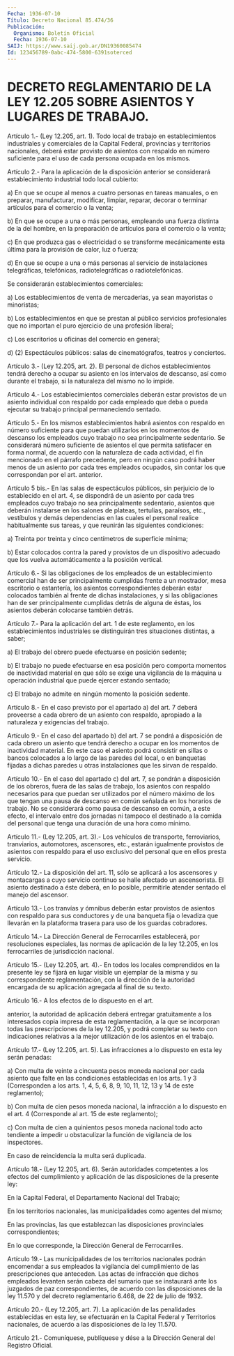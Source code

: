 ```yaml
---
Fecha: 1936-07-10
Título: Decreto Nacional 85.474/36
Publicación:
  Organismo: Boletín Oficial
  Fecha: 1936-07-10
SAIJ: https://www.saij.gob.ar/DN19360085474
Id: 123456789-0abc-474-5800-6391soterced
---
```

# DECRETO REGLAMENTARIO DE LA LEY 12.205 SOBRE ASIENTOS Y LUGARES DE TRABAJO.

<a id="1"></a>
Artículo  1.-  (Ley  12.205, art. 1). Todo local de trabajo en establecimientos industriales  y comerciales de la Capital Federal, provincias  y  territorios nacionales,  deberá  estar  provisto  de asientos con respaldo  en  número  suficiente  para  el uso de cada persona ocupada en los mismos.

<a id="2"></a>
Artículo  2.- Para la aplicación de la disposición anterior se considerará establecimiento  industrial  todo  local cubierto:

a) En que se ocupe al menos a cuatro personas en  tareas  manuales, o  en  preparar, manufacturar, modificar, limpiar, reparar, decorar o terminar artículos para el comercio o la venta;

b) En que  se  ocupe  a  una  o  más personas, empleando una fuerza distinta de la del hombre, en la preparación  de  artículos para el comercio o la venta;

c) En que produzca gas o electricidad o se transforme mecánicamente  esta  última  para  la  provisión  de calor,  luz  o fuerza;

d) En que se ocupe a una o más personas al servicio de instalaciones   telegráficas,  telefónicas,  radiotelegráficas    o radiotelefónicas.

Se considerarán establecimientos comerciales:

a)  Los  establecimientos    de   venta  de  mercaderías,  ya  sean mayoristas o minoristas;

b)  Los establecimientos en que se  prestan  al  público  servicios profesionales  que  no  importan el puro ejercicio de una profesión liberal;

c)  Los  escritorios  u oficinas  del  comercio  en  general;

d) (2) Espectáculos públicos:  salas  de  cinematógrafos, teatros y conciertos.

<a id="3"></a>
Artículo  3.-  (Ley  12.205,  art.  2).  El personal de dichos establecimientos  tendrá  derecho  a  ocupar  su  asiento   en  los intervalos  de  descanso,  así  como  durante  el  trabajo,  si  la naturaleza del mismo no lo impide.

<a id="4"></a>
Artículo  4.-  Los  establecimientos comerciales deberán estar provistos de un asiento individual  con  respaldo por cada empleado que  deba  o  pueda  ejecutar  su  trabajo principal  permaneciendo sentado.

<a id="5"></a>
Artículo 5.- En los mismos establecimientos habrá asientos con respaldo  en  número  suficiente para que puedan utilizarlos en los momentos de descanso los empleados cuyo trabajo no sea principalmente sedentario.  Se  considerará  número  suficiente  de asientos  el que permita satisfacer en forma normal, de acuerdo con la naturaleza  de  cada  actividad, el fin mencionado en el párrafo precedente, pero en ningún  caso  podrá  haber  menos de un asiento por cada tres empleados ocupados, sin contar los  que  correspondan por el art. anterior.

<a id="5 002"></a>
Artículo  5  bis.-  En las salas de espectáculos públicos, sin perjuicio de lo establecido  en  el  art.  4,  se  dispondrá  de un asiento  por cada tres empleados cuyo trabajo no sea principalmente sedentario,  asientos  que  deberán  instalarse  en  los salones de plateas, tertulias, paraísos, etc., vestíbulos y demás dependencias  en  las cuales el personal realice habitualmente  sus tareas, y que reunirán las siguientes condiciones:

a) Treinta por treinta  y  cinco  centímetros de superficie mínima;

b) Estar colocados contra la pared  y  provistos  de un dispositivo adecuado  que  los  vuelva automáticamente a la posición  vertical.

<a id="6"></a>
Artículo  6.-  Si  las  obligaciones  de  los  empleados de un establecimiento  comercial  han  de  ser  principalmente  cumplidas frente  a  un mostrador, mesa escritorio o estantería, los asientos correspondientes  deberán  estar  colocados  también  al  frente de dichas instalaciones, y si las obligaciones han de ser principalmente  cumplidas  detrás  de alguna de éstas, los asientos deberán colocarse también detrás.

<a id="7"></a>
Artículo 7.- Para la aplicación del art. 1 de este reglamento, en  los    establecimientos    industriales  se  distinguirán  tres situaciones distintas, a saber;

a)  El  trabajo del obrero puede efectuarse  en  posición  sedente;

b) El trabajo  no  puede  efectuarse  en esa posición pero comporta momentos  de  inactividad  material  en  que   sólo  se  exige  una vigilancia de la máquina u operación industrial  que  puede ejercer estando sentado;

c)  El  trabajo  no  admite  en ningún momento la posición sedente.

<a id="8"></a>
Artículo 8.- En el caso previsto por el apartado a) del art. 7 deberá  proveerse  a  cada  obrero  de  un  asiento  con  respaldo, apropiado a la naturaleza y exigencias del trabajo.

<a id="9"></a>
Artículo 9.- En el caso del apartado b) del art. 7 se pondrá a disposición  de  cada obrero un asiento que tendrá derecho a ocupar en los momentos de  inactividad  material.  En este caso el asiento podrá consistir en sillas o bancos colocados  a  lo  largo  de  las paredes  del local, o en banquetas fijadas a dichas paredes u otras instalaciones que les sirvan de respaldo.

<a id="10"></a>
Artículo 10.- En el caso del apartado c) del art. 7, se pondrán a disposición  de  los  obreros, fuera de las salas de trabajo, los asientos con respaldo necesarios  para  que  puedan  ser utilizados por  el  número  máximo de los que tengan una pausa de descanso  en común señalada en  los  horarios de trabajo. No se considerará como pausa de descanso en común,  a  este efecto, el intervalo entre dos jornadas ni tampoco el destinado  a  la  comida  del  personal  que tenga una duración de una hora como mínimo.

<a id="11"></a>
Artículo  11.-  (Ley  12.205,  art.  3).-  Los  vehículos  de transporte,  ferroviarios,  tranviarios,  automotores,  ascensores, etc.,  estarán  igualmente provistos de asientos con respaldo  para el  uso exclusivo  del  personal  que  en  ellos  presta  servicio.

<a id="12"></a>
Artículo  12.-  La disposición del art. 11, sólo se aplicará a los ascensores y montacargas  a  cuyo  servicio  continuo  se halle afectado  un  ascensorista. El asiento destinado a éste deberá,  en lo posible, permitirle  atender  sentado  el  manejo  del ascensor.

<a id="13"></a>
Artículo 13.- Los tranvías y ómnibus deberán estar provistos de asientos  con  respaldo para sus conductores y de una banqueta fija o levadiza que llevarán  en  la  plataforma trasera para uso de los guardas cobradores.

<a id="14"></a>
Artículo 14.- La Dirección General de Ferrocarriles establecerá,  por resoluciones especiales, las normas de aplicación de la ley 12.205,  en  los  ferrocarriles de jurisdicción nacional.

<a id="15"></a>
Artículo  15.-  (Ley  12.205,  art.  4).- En todos los locales comprendidos  en  la  presente ley se fijará en  lugar  visible  un ejemplar de la misma y  su  correspondiente  reglamentación, con la dirección  de la autoridad encargada de su aplicación  agregada  al final de su texto.

<a id="16"></a>
Artículo  16.-  A  los  efectos  de  lo  dispuesto  en el art.

anterior,  la autoridad de aplicación deberá entregar gratuitamente a los interesados  copia  impresa  de esta reglamentación, a la que se incorporan todas las prescripciones  de  la  ley 12.205, y podrá completar   su  texto  con  indicaciones  relativas  a  la    mejor utilización de los asientos en el trabajo.

<a id="17"></a>
Artículo  17.-  (Ley  12.205,  art.  5). Las infracciones a lo dispuesto en esta ley serán penadas:

a) Con multa de veinte a cincuenta pesos moneda  nacional  por cada asiento que falte en las condiciones establecidas en los arts.  1 y 3  (Corresponden  a los arts. 1, 4, 5, 6, 8, 9, 10, 11, 12, 13 y 14 de este reglamento);

b) Con multa de cien  pesos  moneda  nacional,  la  infracción a lo dispuesto en el art. 4 (Corresponde al art. 15 de este reglamento);

c) Con multa de cien a quinientos pesos moneda nacional  todo  acto tendiente  a impedir u obstaculizar la función de vigilancia de los inspectores.

En caso de reincidencia la multa será duplicada.

<a id="18"></a>
Artículo  18.-  (Ley  12.205,  art.  6).  Serán  autoridades competentes  a  los  efectos  del  cumplimiento y aplicación de las disposiciones de la presente ley:

En la Capital Federal, el Departamento  Nacional  del Trabajo;

En  los  territorios nacionales, las municipalidades  como  agentes del mismo;

En  las  provincias,    las    que  establezcan  las  disposiciones provinciales correspondientes;

En  lo  que  corresponde, la Dirección  General  de  Ferrocarriles.

<a id="19"></a>
Artículo 19.- Las municipalidades de los territorios nacionales podrán  encomendar  a  sus empleados la vigilancia del cumplimiento de las prescripciones que  anteceden.  Las  actas de infracción que dichos  empleados  levanten  serán  cabeza  del  sumario    que  se instaurará  ante  los  juzgados de paz correspondientes, de acuerdo con las disposiciones de  la ley 11.570 y del decreto reglamentario 6.468, de 22 de julio de 1932.

<a id="20"></a>
Artículo  20.-  (Ley  12.205,  art.  7).  La aplicación de las penalidades establecidas en esta ley, se efectuarán  en  la Capital Federal  y  Territorios  nacionales, de acuerdo a las disposiciones de la ley 11.570.

<a id="21"></a>
Artículo  21.-  Comuníquese,  publíquese y dése a la Dirección General del Registro Oficial.